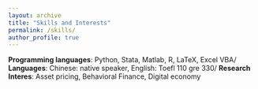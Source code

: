 ```yaml
---
layout: archive
title: "Skills and Interests"
permalink: /skills/
author_profile: true
---
```

**Programming languages**: Python, Stata, Matlab, R, LaTeX, Excel VBA/
**Languages**: Chinese: native speaker, English: Toefl 110 gre 330/
**Research Interes**: Asset pricing, Behavioral Finance, Digital economy

